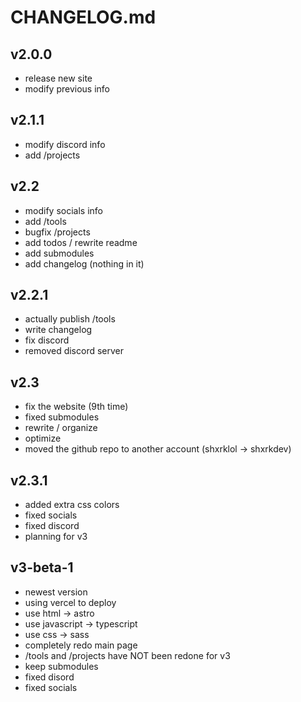 # CHANGELOG.md

## v2.0.0
- release new site
- modify previous info

## v2.1.1
- modify discord info
- add /projects

## v2.2
- modify socials info
- add /tools
- bugfix /projects
- add todos / rewrite readme
- add submodules
- add changelog (nothing in it)

## v2.2.1
- actually publish /tools
- write changelog
- fix discord
- removed discord server

## v2.3
- fix the website (9th time)
- fixed submodules
- rewrite / organize
- optimize
- moved the github repo to another account (shxrklol -> shxrkdev)

## v2.3.1
- added extra css colors
- fixed socials
- fixed discord
- planning for v3

## v3-beta-1
- newest version
- using vercel to deploy
- use html -> astro
- use javascript -> typescript
- use css -> sass
- completely redo main page
- /tools and /projects have NOT been redone for v3
- keep submodules
- fixed disord
- fixed socials
